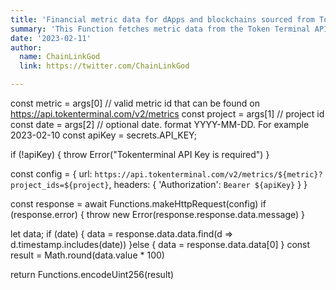 ```yaml
---
title: 'Financial metric data for dApps and blockchains sourced from Token Terminal'
summary: 'This Function fetches metric data from the Token Terminal API for a specific project. Supported metrics include revenue, fees, earnings, active users, TVL, volume, supply, and more. Projects includes both dApps and blockchains. Optional parameter for specific date. Requires Token Terminal Pro subscription to obtain API key.'
date: '2023-02-11'
author:
  name: ChainLinkGod
  link: https://twitter.com/ChainLinkGod

---
```


const metric = args[0] // valid metric id that can be found on https://api.tokenterminal.com/v2/metrics
const project = args[1] // project id
const date = args[2] // optional date. format YYYY-MM-DD. For example 2023-02-10
const apiKey = secrets.API_KEY;


if (!apiKey) {
  throw Error("Tokenterminal API Key is required")
}

const config = {
  url: `https://api.tokenterminal.com/v2/metrics/${metric}?project_ids=${project}`,
  headers: {
    'Authorization': `Bearer ${apiKey}`
  }
}

const response = await Functions.makeHttpRequest(config)
if (response.error) {
  throw new Error(response.response.data.message)
}

let data;
if (date) {
  data = response.data.data.find(d => d.timestamp.includes(date))
}else {
  data = response.data.data[0]
}
const result = Math.round(data.value * 100)

return Functions.encodeUint256(result)
